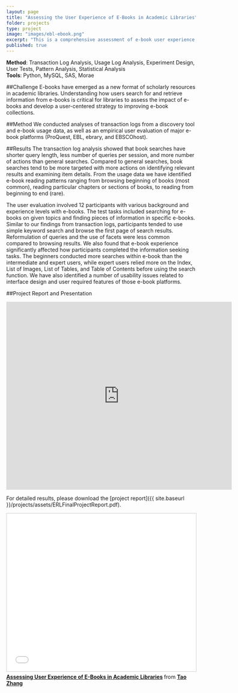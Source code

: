 ```yaml
---
layout: page
title: "Assessing the User Experience of E-Books in Academic Libraries"
folder: projects
type: project
image: "images/ebl-ebook.png"
excerpt: "This is a comprehensive assessment of e-book user experience (search and information seeking) from transaction logs, e-book usage data, and user tests. I found differences between e-book and general searches in terms of query length, number of queries and actions per session. There are also distinctive reading patterns from e-book usage data. The user tests showed that experience levels with e-books and features of e-book platforms influenced users’ information seeking behavior. Results of this assessment have significant implications for the design of e-book features to support users’ reading strategies and help libraries create a consistent e-book user experience."
published: true
---
```





**Method**: Transaction Log Analysis, Usage Log Analysis, Experiment Design, User Tests, Pattern Analysis, Statistical Analysis      
**Tools**: Python, MySQL, SAS, Morae

##Challenge
E-books have emerged as a new format of scholarly resources in academic libraries. Understanding how users search for and retrieve information from e-books is critical for libraries to assess the impact of e-books and develop a user-centered strategy to improving e-book collections.  

##Method
We conducted analyses of transaction logs from a discovery tool and e-book usage data, as well as an empirical user evaluation of major e-book platforms (ProQuest, EBL, ebrary, and EBSCOhost).

##Results
The transaction log analysis showed that book searches have shorter query length, less number of queries per session, and more number of actions than general searches. Compared to general searches, book searches tend to be more targeted with more actions on identifying relevant results and examining item details. From the usage data we have identified e-book reading patterns ranging from browsing beginning of books (most common), reading particular chapters or sections of books, to reading from beginning to end (rare).  

The user evaluation involved 12 participants with various background and experience levels with e-books. The test tasks included searching for e-books on given topics and finding pieces of information in specific e-books. Similar to our findings from transaction logs, participants tended to use simple keyword search and browse the first page of search results. Reformulation of queries and the use of facets were less common compared to browsing results. We also found that e-book experience significantly affected how participants completed the information seeking tasks. The beginners conducted more searches within e-book than the intermediate and expert users, while expert users relied more on the Index, List of Images, List of Tables, and Table of Contents before using the search function. We have also identified a number of usability issues related to interface design and user required features of those e-book platforms.

##Project Report and Presentation
<iframe src="http://docs.google.com/gview?url=https://github.com/jimmieego/jimmieego.github.io/blob/master/projects/assets/ERLFinalProjectReport.pdf" style="width:600px; height:500px;" frameborder="0"></iframe>

For detailed results, please download the [project report]({{ site.baseurl }}/projects/assets/ERLFinalProjectReport.pdf).

<iframe src="//www.slideshare.net/slideshow/embed_code/key/lzMFT9153iRv1X" width="510" height="420" frameborder="0" marginwidth="0" marginheight="0" scrolling="no" style="border:1px solid #CCC; border-width:1px; margin-bottom:5px; max-width: 100%;" allowfullscreen> </iframe> <div style="margin-bottom:5px"> <strong> <a href="//www.slideshare.net/jimmie/assessing-user-experience-of-ebooks-in-academic-libraries" title="Assessing User Experience of E-Books in Academic Libraries" target="_blank">Assessing User Experience of E-Books in Academic Libraries</a> </strong> from <strong><a href="//www.slideshare.net/jimmie" target="_blank">Tao Zhang</a></strong> </div>

<!--
[Appendix A]({{ site.baseurl }}/projects/assets/AppendixA.csv) and [Appendix B]({{ site.baseurl }}/projects/assets/AppendixB.csv).
-->
